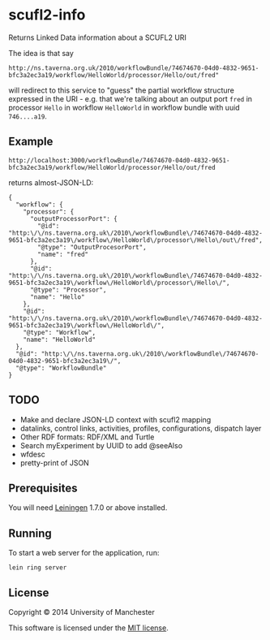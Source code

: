 # scufl2-info

Returns Linked Data information about a SCUFL2 URI

The idea is that say

    http://ns.taverna.org.uk/2010/workflowBundle/74674670-04d0-4832-9651-bfc3a2ec3a19/workflow/HelloWorld/processor/Hello/out/fred"

will redirect to this service to "guess" the partial workflow structure
expressed in the URI - e.g. that we're talking about an output port 
`fred` in processor `Hello` in workflow `HelloWorld` in workflow bundle
with uuid `746....a19`.

## Example

    http://localhost:3000/workflowBundle/74674670-04d0-4832-9651-bfc3a2ec3a19/workflow/HelloWorld/processor/Hello/out/fred

returns almost-JSON-LD:


    {
      "workflow": {
        "processor": {
          "outputProcessorPort": {
            "@id": "http:\/\/ns.taverna.org.uk\/2010\/workflowBundle\/74674670-04d0-4832-9651-bfc3a2ec3a19\/workflow\/HelloWorld\/processor\/Hello\/out\/fred",
            "@type": "OutputProcesorPort",
            "name": "fred"
          },
          "@id": "http:\/\/ns.taverna.org.uk\/2010\/workflowBundle\/74674670-04d0-4832-9651-bfc3a2ec3a19\/workflow\/HelloWorld\/processor\/Hello\/",
          "@type": "Processor",
          "name": "Hello"
        },
        "@id": "http:\/\/ns.taverna.org.uk\/2010\/workflowBundle\/74674670-04d0-4832-9651-bfc3a2ec3a19\/workflow\/HelloWorld\/",
        "@type": "Workflow",
        "name": "HelloWorld"
      },
      "@id": "http:\/\/ns.taverna.org.uk\/2010\/workflowBundle\/74674670-04d0-4832-9651-bfc3a2ec3a19\/",
      "@type": "WorkflowBundle"
    }


## TODO

- Make and declare JSON-LD context with scufl2 mapping
- datalinks, control links, activities, profiles, configurations, dispatch layer
- Other RDF formats: RDF/XML and Turtle
- Search myExperiment by UUID to add @seeAlso
- wfdesc
- pretty-print of JSON


## Prerequisites

You will need [Leiningen][1] 1.7.0 or above installed.

[1]: https://github.com/technomancy/leiningen

## Running

To start a web server for the application, run:

    lein ring server

## License

Copyright © 2014 University of Manchester

This software is licensed under the [MIT license](LICENSE.txt).
